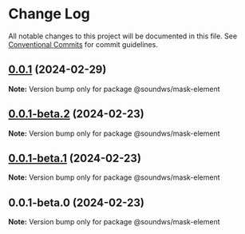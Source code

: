 # Change Log

All notable changes to this project will be documented in this file.
See [Conventional Commits](https://conventionalcommits.org) for commit guidelines.

## [0.0.1](https://github.com/sound-ws/mask-element/compare/@soundws/mask-element@0.0.1-beta.2...@soundws/mask-element@0.0.1) (2024-02-29)

**Note:** Version bump only for package @soundws/mask-element





## [0.0.1-beta.2](https://github.com/sound-ws/mask-element/compare/@soundws/mask-element@0.0.1-beta.1...@soundws/mask-element@0.0.1-beta.2) (2024-02-23)

**Note:** Version bump only for package @soundws/mask-element





## [0.0.1-beta.1](https://github.com/sound-ws/mark-element/compare/@soundws/mask-element@0.0.1-beta.0...@soundws/mask-element@0.0.1-beta.1) (2024-02-23)

**Note:** Version bump only for package @soundws/mask-element





## 0.0.1-beta.0 (2024-02-23)

**Note:** Version bump only for package @soundws/mask-element

